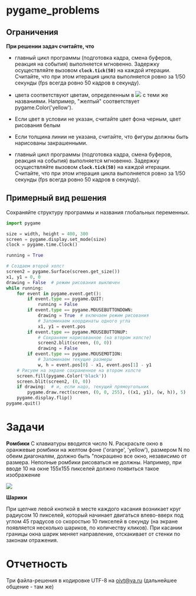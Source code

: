 # pygame_problems
## Ограничения

**При решении задач считайте, что**
 
* главный цикл программы (подготовка кадра, смена буферов, реакция на события) выполняется мгновенно. Задержку осуществляйте вызовом **`clock.tick(50)`** на каждой итерации. Считайте, что при этом итерация цикла выполняется ровно за 1/50 секунды (fps всегда ровно 50 кадров в секунду).
 
* цвета соответствуют цветам, определенным в <img src="http://sitevv.ru/tmp/pygame/logo_lofi.png" align="bottom"> с теми же названиями. Например, "желтый" соответствует pygame.Color('yellow').
 
* Если цвет в условии не указан, считайте цвет фона черным, цвет рисования белым
 
* Если толщина линии не указана, считайте, что фигуры должны быть нарисованы закрашенными. 

* главный цикл программы (подготовка кадра, смена буферов, реакция на события) выполняется мгновенно. Задержку осуществляйте вызовом **`clock.tick(50)`** на каждой итерации. Считайте, что при этом итерация цикла выполняется ровно за 1/50 секунды (fps всегда ровно 50 кадров в секунду).

## Примерный вид решения 

Сохраняйте структуру программы и названия глобальных переменных.

```python
import pygame

size = width, height = 400, 300
screen = pygame.display.set_mode(size)
clock = pygame.time.Clock()

running = True

# Создаем второй холст
screen2 = pygame.Surface(screen.get_size())
x1, y1 = 0, 0
drawing = False  # режим рисования выключен
while running:
    for event in pygame.event.get():
        if event.type == pygame.QUIT:
            running = False
        if event.type == pygame.MOUSEBUTTONDOWN:
            drawing = True  # включаем режим рисования
            # Запоминаем координаты одного угла
            x1, y1 = event.pos
        if event.type == pygame.MOUSEBUTTONUP:
            # Сохраняем нарисованное (на втором холсте)
            screen2.blit(screen, (0, 0))
            drawing = False
        if event.type == pygame.MOUSEMOTION:
            # Запоминаем текущие размеры
            w, h = event.pos[0] - x1, event.pos[1] - y1
    # Рисуем на экране сохраненное на втором холсте
    screen.fill(pygame.Color('black'))
    screen.blit(screen2, (0, 0))
    if drawing:  # и, если надо, текущий прямоугольник
        pygame.draw.rect(screen, (0, 0, 255), ((x1, y1), (w, h)), 5)
    pygame.display.flip()
pygame.quit()
```

# Задачи

**Ромбики**
С клавиатуры вводится число N. Раскрасьте окно в оранжевые ромбики на желтом фоне ('orange',  'yellow'), размером N по обеим диагоналям, должно быть "покрашено все окно, независимо от размера. Неполные ромбики рисоваться не должны. Например, при вводе 10 на окне 155x155  пикселей должно появиться такое изображение

![](http://sitevv.ru/tmp/pygame/rombus.png)

 **Шарики**
 
При щелчке левой кнопкой в месте каждого касания возникает круг радиусом 10 пикселей, который начинает двигаться влево-вверх под углом 45 градусов со скоростью 10 пикселей в секунду  (на экране появляется несколько шариков, по количеству кликов).  При касании границы окна шарик меняет направление, отскакивает от стенки по законам отражения. 

# Отчетность
Три файла-решения в кодировке UTF-8 
на oivt@ya.ru (дальнейшее общение - там же)

